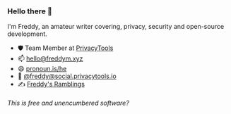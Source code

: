 ### Hello there 👋

I'm Freddy, an amateur writer covering, privacy, security and open-source development.

- :shield: Team Member at [PrivacyTools](https://privacytools.io/)
- 📫 [hello@freddym.xyz](mailto:hello@freddym.xyz)
- 😄 [pronoun.is/he](https://pronoun.is/he)
- 🐘 [@freddy@social.privacytools.io](https://social.privacytools.io/@freddy)
- :writing_hand: [Freddy's Ramblings](https://write.privacytools.io/freddy/)

###### This is free and unencumbered software?
